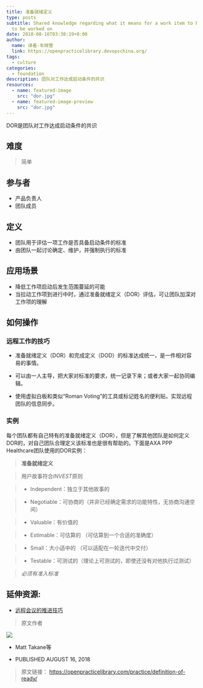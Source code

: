 ```yaml
---
title: 准备就绪定义
type: posts
subtitle: Shared knowledge regarding what it means for a work item to be ready
  to be worked on
date: 2018-08-16T03:38:19+8:00
author:
  name: 译者-车晓雪 
  link: https://openpracticelibrary.devopschina.org/
tags:
  - culture
categories: 
  - foundation
description: 团队对工作达成启动条件的共识
resources:
  - name: featured-image
    src: "dor.jpg"
  - name: featured-image-preview
    src: "dor.jpg"
---
```

DOR是团队对工作达成启动条件的共识
<!--more-->

 ## 难度

> 简单
> 
 ## 参与者
  - 产品负责人
  - 团队成员


## 定义
  * 团队用于评估一项工作是否具备启动条件的标准
  * 由团队一起讨论确定、维护，并强制执行的标准
  
## 应用场景
  * 降低工作项启动后发生范围蔓延的可能
  * 当拉动工作项到进行中时，通过准备就绪定义（DOR）评估，可让团队加深对工作项的理解


## 如何操作
  ### 远程工作的技巧


  * 准备就绪定义（DOR）和完成定义（DOD）的标准达成统一，是一件相对容易的事情。

  * 可以由一人主导，把大家对标准的要求，统一记录下来；或者大家一起协同编辑。

  * 使用虚拟白板和类似“Roman Voting”的工具或标记姓名的便利贴，实现远程团队的信息同步。


  ### 实例


  每个团队都有自己特有的准备就绪定义（DOR），但是了解其他团队是如何定义DOR的，对自己团队合理定义该标准也是很有帮助的。下面是AXA PPP Healthcare团队使用的DOR实例：


  > **准备就绪定义** 

  >

  > 用户故事符合*INVEST*原则 

  >

  > * Independent：独立于其他故事的 

  >

  > * Negotiable：可协商的（并非已经确定需求的功能特性，无协商沟通空间）

  >

  > * Valuable：有价值的

  >

  > * Estimable：可估算的 （可估算到一个合适的准确度） 

  >

  > * Small：大小适中的 （可以适配在一轮迭代中交付）

  >

  > * Testable：可测试的（理论上可测试的，即使还没有对他执行过测试）

  >

  > *必须有准入标准*

## 延伸资源:
- [远程会议的推进技巧](https://openpracticelibrary.com/blog/facilitation-tips-for-remote-sessions/)

> 原文作者

![](https://github.com/mtakane.png)

- Matt Takane等 


- PUBLISHED AUGUST 16, 2018

> 原文链接： <https://openpracticelibrary.com/practice/definition-of-ready/>


